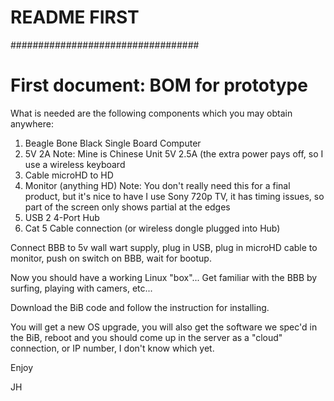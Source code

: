 # README FIRST
##################################
#
#  First document: BOM for prototype

What is needed are the following components which you may obtain anywhere:

1.  Beagle Bone Black Single Board Computer  
2.  5V 2A Note: Mine is Chinese Unit 5V 2.5A (the extra power pays off, so I use a wireless keyboard
3.  Cable microHD to HD
4.  Monitor (anything HD) Note: You don't really need this for a final product, but it's nice to have
  I use Sony 720p TV, it has timing issues, so part of the screen only shows partial at the edges
5.  USB 2 4-Port Hub 
6.  Cat 5 Cable connection (or wireless dongle plugged into Hub)

Connect BBB to 5v wall wart supply, plug in USB, plug in microHD cable to monitor, push on switch on BBB, wait
for bootup.  

Now you should have a working Linux "box"...  Get familiar with the BBB by surfing, playing with camers, etc...

Download the BiB code and follow the instruction for installing.

You will get a new OS upgrade, you will also get the software we spec'd in the BiB, reboot and you should come 
up in the server as a "cloud" connection, or IP number, I don't know which yet.

Enjoy

JH
